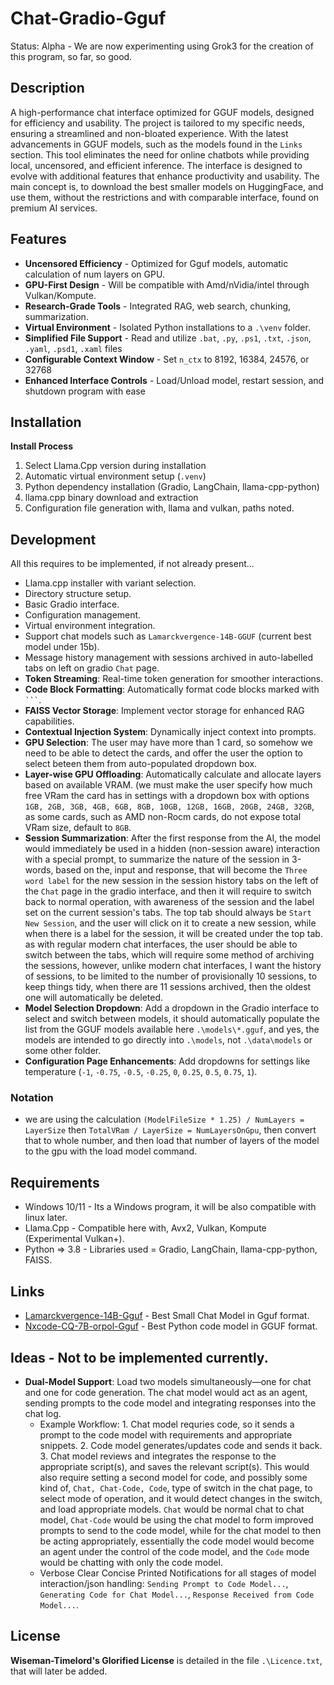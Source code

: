 # Chat-Gradio-Gguf
Status: Alpha - We are now experimenting using Grok3 for the creation of this program, so far, so good.

## Description
A high-performance chat interface optimized for GGUF models, designed for efficiency and usability. The project is tailored to my specific needs, ensuring a streamlined and non-bloated experience. With the latest advancements in GGUF models, such as the models found in the `Links` section. This tool eliminates the need for online chatbots while providing local, uncensored, and efficient inference. The interface is designed to evolve with additional features that enhance productivity and usability. The main concept is, to download the best smaller models on HuggingFace, and use them, without the restrictions and with comparable interface, found on premium AI services.

## Features
- **Uncensored Efficiency** - Optimized for Gguf models, automatic calculation of num layers on GPU.
- **GPU-First Design** - Will be compatible with Amd/nVidia/intel through Vulkan/Kompute.
- **Research-Grade Tools** - Integrated RAG, web search, chunking, summarization.
- **Virtual Environment** - Isolated Python installations to a `.\venv` folder.
- **Simplified File Support** - Read and utilize `.bat`, `.py`, `.ps1`, `.txt`, `.json`, `.yaml`, `.psd1`, `.xaml` files
- **Configurable Context Window** - Set `n_ctx` to 8192, 16384, 24576, or 32768
- **Enhanced Interface Controls** - Load/Unload model, restart session, and shutdown program with ease

## Installation
**Install Process**  
1. Select Llama.Cpp version during installation  
2. Automatic virtual environment setup (`.venv`)  
3. Python dependency installation (Gradio, LangChain, llama-cpp-python)  
4. llama.cpp binary download and extraction  
5. Configuration file generation with, llama and vulkan, paths noted.   

## Development
All this requires to be implemented, if not already present...  
- Llama.cpp installer with variant selection.  
- Directory structure setup.  
- Basic Gradio interface.  
- Configuration management.  
- Virtual environment integration.  
- Support chat models such as `Lamarckvergence-14B-GGUF` (current best model under 15b).  
- Message history management with sessions archived in auto-labelled tabs on left on gradio `Chat` page.  
- **Token Streaming**: Real-time token generation for smoother interactions.  
- **Code Block Formatting**: Automatically format code blocks marked with ` ``` `.  
- **FAISS Vector Storage**: Implement vector storage for enhanced RAG capabilities.  
- **Contextual Injection System**: Dynamically inject context into prompts.  
- **GPU Selection**: The user may have more than 1 card, so somehow we need to be able to detect the cards, and offer the user the option to select beteen them from auto-populated dropdown box.
- **Layer-wise GPU Offloading**: Automatically calculate and allocate layers based on available VRAM. (we must make the user specify how much free VRam the card has in settings with a dropdown box with options `1GB, 2GB, 3GB, 4GB, 6GB, 8GB, 10GB, 12GB, 16GB, 20GB, 24GB, 32GB`, as some cards, such as AMD non-Rocm cards, do not expose total VRam size, default to `8GB`. 
- **Session Summarization**: After the first response from the AI, the model would immediately be used in a hidden (non-session aware) interaction with a special prompt, to summarize the nature of the session in 3-words, based on the, input and response, that will become the `Three word label` for the new session in the session history tabs on the left of the `Chat` page in the gradio interface, and then it will require to switch back to normal operation, with awareness of the session and the label set on the current session's tabs. The top tab should always be `Start New Session`, and the user will click on it to create a new session, while when there is a label for the session, it will be created under the top tab. as with regular modern chat interfaces, the user should be able to switch between the tabs, which will require some method of archiving the sessions, however, unlike modern chat interfaces, I want the history of sessions, to be limited to the number of provisionally 10 sessions, to keep things tidy, when there are 11 sessions archived, then the oldest one will automatically be deleted.  
- **Model Selection Dropdown**: Add a dropdown in the Gradio interface to select and switch between models, it should automatically populate the list from the GGUF models available here `.\models\*.gguf`, and yes, the models are intended to go directly into `.\models`, not `.\data\models` or some other folder. 
- **Configuration Page Enhancements**: Add dropdowns for settings like temperature (`-1`, `-0.75`, `-0.5`, `-0.25`, `0`, `0.25`, `0.5`, `0.75`, `1`).  

### Notation
- we are using the calculation `(ModelFileSize * 1.25) / NumLayers = LayerSize` then `TotalVRam / LayerSize = NumLayersOnGpu`, then convert that to whole number, and then load that number of layers of the model to the gpu with the load model command.

## Requirements
- Windows 10/11 - Its a Windows program, it will be also compatible with linux later.
- Llama.Cpp - Compatible here with, Avx2, Vulkan, Kompute (Experimental Vulkan+).
- Python => 3.8 - Libraries used = Gradio, LangChain, llama-cpp-python, FAISS.

## Links
- [Lamarckvergence-14B-Gguf](https://huggingface.co/mradermacher/Lamarckvergence-14B-GGUF) - Best Small Chat Model in Gguf format.
- [Nxcode-CQ-7B-orpol-Gguf](https://huggingface.co/tensorblock/Nxcode-CQ-7B-orpo-GGUF) - Best Python code model in GGUF format.

## Ideas - Not to be implemented currently.
- **Dual-Model Support**: Load two models simultaneously—one for chat and one for code generation. The chat model would act as an agent, sending prompts to the code model and integrating responses into the chat log.  
  - Example Workflow: 1. Chat model requries code, so it sends a prompt to the code model with requirements and appropriate snippets. 2. Code model generates/updates code and sends it back. 3. Chat model reviews and integrates the response to the appropriate script(s), and saves the relevant script(s). This would also require setting a second model for code, and possibly some kind of, `Chat, Chat-Code, Code`, type of switch in the chat page, to select mode of operation, and it would detect changes in the switch, and load appropriate models. `Chat` would be normal chat to chat model, `Chat-Code` would be using the chat model to form improved prompts to send to the code model, while for the chat model to then be acting appropriately, essentially the code model would become an agent under the control of the code model, and the `Code` mode would be chatting with only the code model. 
  - Verbose Clear Concise Printed Notifications for all stages of model interaction/json handling: `Sending Prompt to Code Model...`, `Generating Code for Chat Model...`, `Response Received from Code Model...`.

## License
**Wiseman-Timelord's Glorified License** is detailed in the file `.\Licence.txt`, that will later be added.

